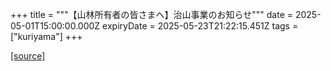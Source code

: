 +++
title = """【山林所有者の皆さまへ】治山事業のお知らせ"""
date = 2025-05-01T15:00:00.000Z
expiryDate = 2025-05-23T21:22:15.451Z
tags = ["kuriyama"]
+++


[[source]](https://www.town.kuriyama.hokkaido.jp/soshiki/50/31653.html)
